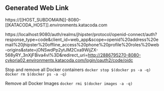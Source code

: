 ## Generated Web Link

https://[[HOST_SUBDOMAIN]]-8080-[[KATACODA_HOST]].environments.katacoda.com


https://localhost:9080/auth/realms/jhipster/protocol/openid-connect/auth?response_type=code&client_id=web_app&scope=openid%20address%20email%20jhipster%20offline_access%20phone%20profile%20roles%20web-origins&state=jONSwdPp2ytJM2Cxa9WijZX-568yRY_3nXjFBiva4vI%3D&redirect_uri=http://2886795270-8080-cykoria02.environments.katacoda.com/login/oauth2/code/oidc


Stop and remove all Docker containers
`docker stop $(docker ps -a -q)`
`docker rm $(docker ps -a -q)`


Remove all Docker Images
`docker rmi $(docker images -a -q)`
